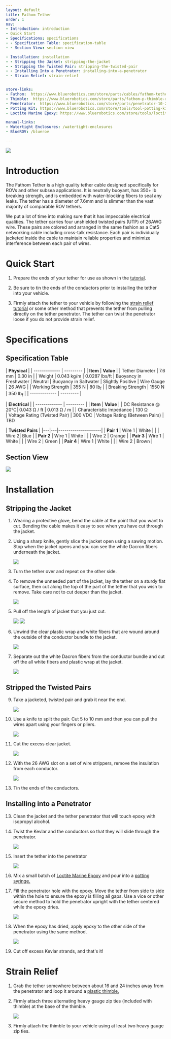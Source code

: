 ```yaml
---
layout: default
title: Fathom Tether
order: 1
nav:
- Introduction: introduction
- Quick Start 
- Specifications: specifications
- - Specification Table: specification-table
- - Section View: section-view

- Installation: installation
- - Stripping the Jacket: stripping-the-jacket
- - Stripping the Twisted Pair: stripping-the-twisted-pair
- - Installing Into a Penetrator: installing-into-a-penetrator
- - Strain Relief: strain-relief


store-links:
- Fathom:  https://www.bluerobotics.com/store/parts/cables/fathom-tether-nb-4p-26awg-r1/
- Thimble:  https://www.bluerobotics.com/store/parts/fathom-p-thimble-r1/
- Penetrator:  https://www.bluerobotics.com/store/parts/penetrator-10-25-a-8mm-r2/
- Potting Kit: https://www.bluerobotics.com/store/tools/tool-potting-kit-r1/
- Loctite Marine Epoxy: https://www.bluerobotics.com/store/tools/loctite-marine-epoxy/

manual-links:
- Watertight Enclosures: /watertight-enclosures
- BlueROV: /bluerov

---
```


<img src="/fathom/cad/spool.PNG" class="img-responsive" style="max-width:900px"  />
	
# Introduction

The Fathom Tether is a high quality tether cable designed specifically for ROVs and other subsea applications. 
It is neutrally buoyant, has 350+ lb breaking strength, and is embedded with water-blocking fibers to seal any leaks. The tether has a diameter of 7.6mm and is slimmer than the vast majority of comparable ROV tethers.

We put a lot of time into making sure that it has impeccable electrical qualities. The tether carries four unshielded twisted pairs (UTP) of 26AWG wire. 
These pairs are colored and arranged in the same fashion as a Cat5 networking cable including cross-talk resistance. Each pair is individually jacketed inside the cable to maintain reliable properties and minimize interference between each pair of wires.
 
# Quick Start 

1. Prepare the ends of your tether for use as shown in the [tutorial](#installation).

2. Be sure to tin the ends of the conductors prior to installing the tether into your vehicle.

3. Firmly attach the tether to your vehicle by following the [strain relief tutorial](#strain-relief) or some other method that prevents the tether from pulling directly on the tether penetrator. The tether can twist the penetrator loose if you do not provide strain relief.
 
# Specifications

## Specification Table

|      **Physical**       |
| ------------- | --------- |
| **Item** | **Value** |
| Tether Diameter | 7.6 mm | 0.30 in |
| Weight | 0.043 kg/m | 0.0287 lbs/ft
| Buoyancy in Freshwater | Neutral 
| Buoyancy in Saltwater | Slightly Positive
| Wire Gauge   | 26 AWG |
| Working Strength | 355 N | 80 lb<sub>f</sub> |
| Breaking Strength | 1550 N | 350 lb<sub>f</sub> |
| ------------- | --------- |

|      **Electrical**       |
| ------------- | --------- |
| **Item** | **Value** |
| DC Resistance @ 20&deg;C| 0.043 &Omega; / ft | 0.013 &Omega; / m |
| Characteristic Impedance | 130 &Omega;  
| Voltage Rating (Twisted Pair) | 300 VDC
| Voltage Rating (Between Pairs)  | TBD

|      **Twisted Pairs**    |
|---|---|---------------------|
| **Pair 1** | Wire 1 | White |
|         | Wire 2| Blue |
| **Pair 2** | Wire 1 | White |
|        | Wire 2 | Orange |
| **Pair 3** | Wire 1 | White |
|        | Wire 2 | Green |
| **Pair 4** | Wire 1 | White |
|        | Wire 2 | Brown |


## Section View

<img src="/fathom/cad/Tether-Cross-Section.PNG" class="img-responsive" style="max-width:900px"  />

# Installation

## Stripping the Jacket

1. Wearing a protective glove, bend the cable at the point that you want to cut. Bending the cable makes it easy to see when you have cut through the jacket.

2. Using a sharp knife, gently slice the jacket open using a sawing motion. Stop when the jacket opens and you can see the white Dacron fibers underneath the jacket.

	<img src="/fathom/cad/tether-tutorial-3.PNG" class="img-responsive" style="max-width:700px"  />

3. Turn the tether over and repeat on the other side.

4. To remove the unneeded part of the jacket, lay the tether on a sturdy flat surface, then cut along the top of the part of the tether that you wish to remove. Take care not to cut deeper than the jacket.

	<img src="/fathom/cad/tether-tutorial-5.PNG" class="img-responsive" style="max-width:700px"  />
	
5. Pull off the length of jacket that you just cut.

	<img src="/fathom/cad/tether-tutorial-6.PNG" class="img-responsive" style="max-width:700px"  />
	
	<img src="/fathom/cad/tether-tutorial-7.PNG" class="img-responsive" style="max-width:700px"  />
	
6. Unwind the clear plastic wrap and white fibers that are wound around the outside of the conductor bundle to the jacket.

	<img src="/fathom/cad/tether-tutorial-8.PNG" class="img-responsive" style="max-width:700px"  />

7. Separate out the white Dacron fibers from the conductor bundle and cut off the all white fibers and plastic wrap at the jacket.

	<img src="/fathom/cad/tether-tutorial-9.PNG" class="img-responsive" style="max-width:700px"  />
	
## Stripped the Twisted Pairs
	
9. Take a jacketed, twisted pair and grab it near the end.

	<img src="/fathom/cad/tether-tutorial-10.PNG" class="img-responsive" style="max-width:700px"  />
	
10. Use a knife to split the pair. Cut 5 to 10 mm and then you can pull the wires apart using your fingers or pliers.

	<img src="/fathom/cad/tether-tutorial-11.PNG" class="img-responsive" style="max-width:700px"  />
	
11. Cut the excess clear jacket.
	
	<img src="/fathom/cad/tether-tutorial-12.PNG" class="img-responsive" style="max-width:700px"  />
	
12. With the 26 AWG slot on a set of wire strippers, remove the insulation from each conductor.

	<img src="/fathom/cad/tether-tutorial-13.PNG" class="img-responsive" style="max-width:700px"  />
	
13. Tin the ends of the conductors.

## Installing into a Penetrator
	
13. Clean the jacket and the tether penetrator that will touch epoxy with isopropyl alcohol.
	
14. Twist the Kevlar and the conductors so that they will slide through the penetrator.

	<img src="/fathom/cad/tether-tutorial-14.PNG" class="img-responsive" style="max-width:700px"  />
	
16. Insert the tether into the penetrator

	<img src="/fathom/cad/tether-tutorial-15.PNG" class="img-responsive" style="max-width:700px"  />
	
17. Mix a small batch of [Loctite Marine Epoxy](https://www.bluerobotics.com/store/tools/loctite-marine-epoxy/) and pour into a [potting syringe.](https://www.bluerobotics.com/store/tools/tool-potting-kit-r1/)
	
18. Fill the penetrator hole with the epoxy. Move the tether from side to side within the hole to ensure the epoxy is filling all gaps. Use a vice or other secure method to hold the penetrator upright with the tether centered while the epoxy dries.

	<img src="/fathom/cad/tether-tutorial-16.PNG" class="img-responsive" style="max-width:700px"  />
	
19. When the epoxy has dried, apply epoxy to the other side of the penetrator using the same method.

	<img src="/fathom/cad/tether-tutorial-18.PNG" class="img-responsive" style="max-width:700px"  />
	
20. Cut off excess Kevlar strands, and that's it!
	
# Strain Relief

1. Grab the tether somewhere between about 16 and 24 inches away from the penetrator and loop it around a [plastic thimble.](https://www.bluerobotics.com/store/parts/fathom-p-thimble-r1/)

2. Firmly attach three alternating heavy gauge zip ties (included with thimble) at the base of the thimble.

	<img src="/fathom/cad/thimble-r1-3.PNG" class="img-responsive" style="max-width:700px"  />
	
3. Firmly attach the thimble to your vehicle using at least two heavy gauge zip ties.




